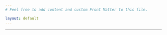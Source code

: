 ```yaml
---
# Feel free to add content and custom Front Matter to this file.

layout: default
---
```


----
<!-- 
**Generated by v1.1.0**
{:style="text-align:center"} -->
